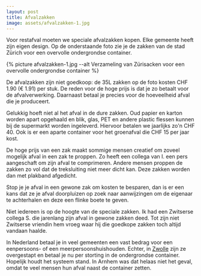 ```yaml
---
layout: post
title: Afvalzakken
image: assets/afvalzakken-1.jpg
---
```


Voor restafval moeten we speciale afvalzakken kopen. Elke gemeente heeft zijn eigen design. Op de onderstaande foto zie je de zakken van de stad Zürich voor een overvolle ondergrondse container.

{% picture afvalzakken-1.jpg --alt Verzameling van Zürisacken voor een overvolle ondergrondse container %}

De afvalzakken zijn niet goedkoop: de 35L zakken op de foto kosten CHF 1.90 (€ 1.91) per stuk. De reden voor de hoge prijs is dat je zo betaalt voor de afvalverwerking. Daarnaast betaal je precies voor de hoeveelheid afval die je produceert.

Gelukkig hoeft niet al het afval in de dure zakken. Oud papier en karton worden apart opgehaald en blik, glas, PET en andere plastic flessen kunnen bij de supermarkt worden ingeleverd. Hiervoor betalen we jaarlijks zo'n CHF 40. Ook is er een aparte container voor het groenafval die CHF 15 per jaar kost.

De hoge prijs van een zak maakt sommige mensen creatief om zoveel mogelijk afval in een zak te proppen. Zo heeft een collega van I. een pers aangeschaft om zijn afval te comprimeren. Andere mensen proppen de zakken zo vol dat de treksluiting niet meer dicht kan. Deze zakken worden dan met plakband afgedicht.

Stop je je afval in een gewone zak om kosten te besparen, dan is er een kans dat ze je afval doorpluizen op zoek naar aanwijzingen om de eigenaar te achterhalen en deze een flinke boete te geven.

Niet iedereen is op de hoogte van de speciale zakken. Ik had een Zwitserse collega S. die jarenlang zijn afval in gewone zakken deed. Tot zijn niet Zwitserse vriendin hem vroeg waar hij die goedkope zakken toch altijd vandaan haalde.

In Nederland betaal je in veel gemeenten een vast bedrag voor een eenpersoons- of een meerpersoonshuishouden. Echter, in [Zwolle](https://www.zoesklot.nl/restafval/) zijn ze overgestapt en betaal je nu per storting in de ondergrondse container. Hopelijk houdt het systeem stand. In Arnhem was dat helaas niet het geval, omdat te veel mensen hun afval naast de container zetten.
